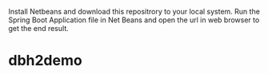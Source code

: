 Install Netbeans and download this repositrory to your local system.
Run the Spring Boot Application file in Net Beans and open the url in web browser to get the end result.
# dbh2demo
